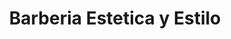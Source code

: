 ---
title: "Barberia Estetica y Estilo"
url: /quetzaltenango/barberia-estetica-y-estilo/
shop: peluquería
---